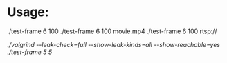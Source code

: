 # Usage:
./test-frame 6 100
./test-frame 6 100 movie.mp4
./test-frame 6 100 rtsp://<address>

./valgrind --leak-check=full --show-leak-kinds=all --show-reachable=yes ./test-frame 5 5

